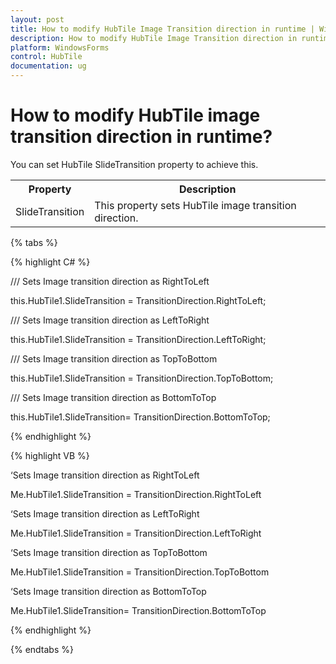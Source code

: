 ```yaml
---
layout: post
title: How to modify HubTile Image Transition direction in runtime | WindowsForms | Syncfusion
description: How to modify HubTile Image Transition direction in runtime
platform: WindowsForms
control: HubTile
documentation: ug
---
```



# How to modify HubTile image transition direction in runtime?

You can set HubTile SlideTransition property to achieve this.



<Table>
<tr>
<th>Property</th>
<th>Description</th>
</tr>
<tr>
<td>SlideTransition</td>
<td>This property sets HubTile image transition direction.</td>
</tr>
</Table>

{% tabs %}

{% highlight C# %} 

 

/// Sets Image transition direction as RightToLeft

this.HubTile1.SlideTransition = TransitionDirection.RightToLeft;

 

/// Sets Image transition direction as LeftToRight

this.HubTile1.SlideTransition = TransitionDirection.LeftToRight;

 

/// Sets Image transition direction as TopToBottom

this.HubTile1.SlideTransition = TransitionDirection.TopToBottom;

 

/// Sets Image transition direction as BottomToTop

this.HubTile1.SlideTransition= TransitionDirection.BottomToTop;

{% endhighlight %}


{% highlight VB %}

 

‘Sets Image transition direction as RightToLeft

Me.HubTile1.SlideTransition = TransitionDirection.RightToLeft

 

‘Sets Image transition direction as LeftToRight

Me.HubTile1.SlideTransition = TransitionDirection.LeftToRight

 

‘Sets Image transition direction as TopToBottom

Me.HubTile1.SlideTransition = TransitionDirection.TopToBottom

 

‘Sets Image transition direction as BottomToTop

Me.HubTile1.SlideTransition= TransitionDirection.BottomToTop

{% endhighlight %}

{% endtabs %}
